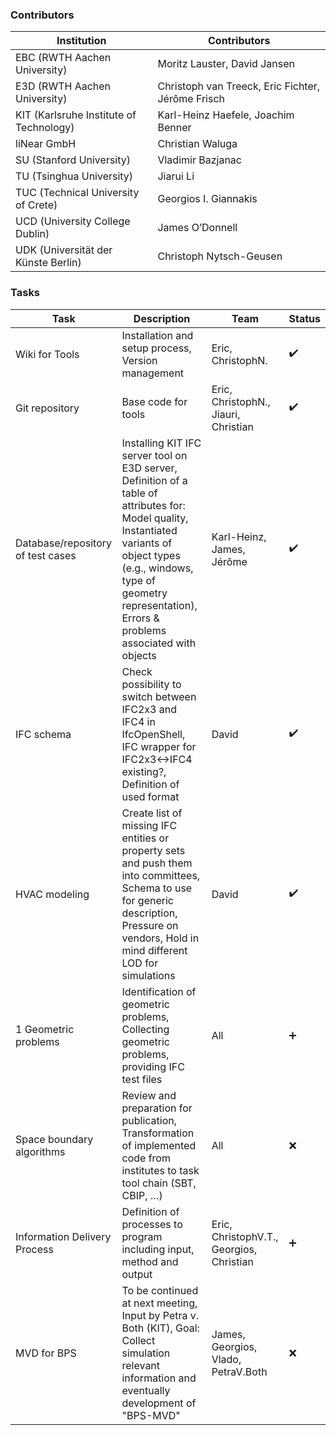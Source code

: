### Contributors
| Institution| Contributors	|
|-----	|------- |
| EBC (RWTH Aachen University) | Moritz Lauster, David Jansen |
| E3D (RWTH Aachen University) | Christoph van Treeck, Eric Fichter, Jérôme Frisch |
| KIT (Karlsruhe Institute of Technology) | Karl-Heinz Haefele, Joachim Benner |
| liNear GmbH	 | Christian Waluga |
| SU (Stanford University) | Vladimir Bazjanac |
| TU (Tsinghua University)	 | Jiarui Li |
| TUC (Technical University of Crete)	 | Georgios I. Giannakis |
| UCD (University College Dublin)		| James O’Donnell |
| UDK (Universität der Künste Berlin)	 | Christoph Nytsch-Geusen |

### Tasks
| Task | Description |Team|Status|
|-----	|------- |------- |------- |
| Wiki for Tools | Installation and setup process, Version management | Eric, ChristophN. | :heavy_check_mark: 
| Git repository | Base code for tools | Eric, ChristophN., Jiauri, Christian | :heavy_check_mark:
| Database/repository of test cases | Installing KIT IFC server tool on E3D server, Definition of a table of attributes for: Model quality, Instantiated variants of object types (e.g., windows, type of geometry representation), Errors & problems associated with objects  | Karl-Heinz, James, Jérôme | :heavy_check_mark: 
| IFC schema | Check possibility to switch between IFC2x3 and IFC4 in IfcOpenShell, IFC wrapper for IFC2x3<->IFC4 existing?, Definition of used format  | David  |  :heavy_check_mark:    
| HVAC modeling | Create list of missing IFC entities or property sets and push them into committees, Schema to use for generic description, Pressure on vendors, Hold in mind different LOD for simulations | David |  :heavy_check_mark:  
| 1 Geometric problems | Identification of geometric problems, Collecting geometric problems, providing IFC test files | All | :heavy_plus_sign:
| Space boundary algorithms | Review and preparation for publication, Transformation of implemented code from institutes to task tool chain (SBT, CBIP, …) | All | :x:
| Information Delivery Process | Definition of processes to program including input, method and output | Eric, ChristophV.T., Georgios, Christian | :heavy_plus_sign: 
| MVD for BPS | To be continued at next meeting, Input by Petra v. Both (KIT), Goal: Collect simulation relevant information and eventually development of "BPS-MVD" | James, Georgios, Vlado, PetraV.Both | :x:
